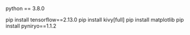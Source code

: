 python == 3.8.0

pip install tensorflow==2.13.0
pip install kivy[full]
pip install matplotlib
pip install pyniryo==1.1.2